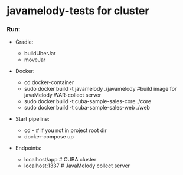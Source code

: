 # javamelody-tests for cluster #

### Run: ###
  * Gradle: 
    * buildUberJar
    * moveJar
  * Docker:
    * cd docker-container
    * sudo docker build -t javamelody ./javamelody #build image for javaMelody WAR-collect server
    * sudo docker build -t cuba-sample-sales-core ./core
    * sudo docker build -t cuba-sample-sales-web ./web
  * Start pipeline:
    * cd - # if you not in project root dir
    * docker-compose up
    
* Endpoints: 
  * localhost/app # CUBA cluster
  * localhost:1337 # JavaMelody collect server
  
 
 

